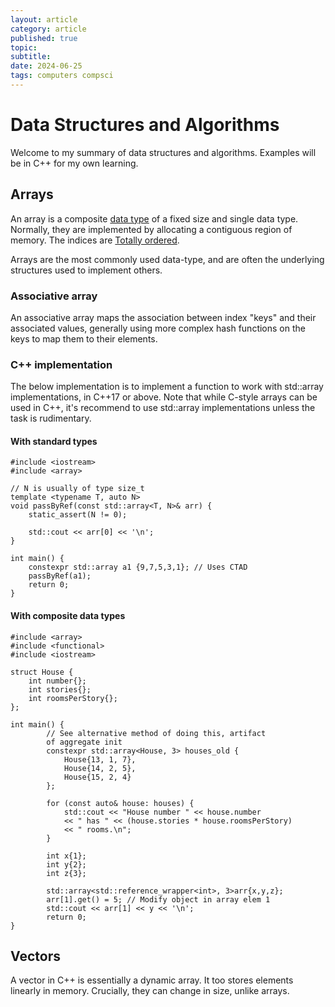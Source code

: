 ```yaml
---
layout: article
category: article
published: true
topic: 
subtitle: 
date: 2024-06-25
tags: computers compsci
---
```


# Data Structures and Algorithms
Welcome to my summary of data structures and algorithms. Examples will be
in C++ for my own learning.

## Arrays
An array is a composite [data type](https://en.wikipedia.org/wiki/Data_type)
of a fixed size and single data type. Normally, they are implemented by
allocating a contiguous region of memory. The indices are [Totally ordered](https://en.wikipedia.org/wiki/Total_order).

Arrays are the most commonly used data-type, and are often the underlying
structures used to implement others.

### Associative array
An associative array maps the association between index "keys" and their
associated values, generally using more complex hash functions on the
keys to map them to their elements.

### C++ implementation
The below implementation is to implement a function to work with std::array
implementations, in C++17 or above. Note that while C-style arrays
can be used in C++, it's recommend to use std::array implementations unless
the task is rudimentary.

#### With standard types
```
#include <iostream>
#include <array>

// N is usually of type size_t
template <typename T, auto N>
void passByRef(const std::array<T, N>& arr) {
	static_assert(N != 0);
	
	std::cout << arr[0] << '\n';
}

int main() {
	constexpr std::array a1 {9,7,5,3,1}; // Uses CTAD
	passByRef(a1);
	return 0;
}
```

#### With composite data types
```
#include <array>
#include <functional>
#include <iostream>

struct House {
	int number{};
	int stories{};
	int roomsPerStory{};
};

int main() {
		// See alternative method of doing this, artifact
		of aggregate init
		constexpr std::array<House, 3> houses_old {
			House{13, 1, 7},
			House{14, 2, 5},
			House{15, 2, 4}
		};

		for (const auto& house: houses) {
			std::cout << "House number " << house.number
			<< " has " << (house.stories * house.roomsPerStory)
			<< " rooms.\n";
		}

		int x{1};
		int y{2};
		int z{3};

		std::array<std::reference_wrapper<int>, 3>arr{x,y,z};
		arr[1].get() = 5; // Modify object in array elem 1
		std::cout << arr[1] << y << '\n';
		return 0;
}
```

## Vectors
A vector in C++ is essentially a dynamic array. It too stores elements linearly
in memory. Crucially, they can change in size, unlike arrays.


